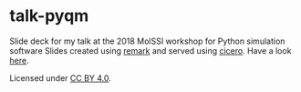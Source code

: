 # talk-pyqm

Slide deck for my talk at the 2018 MolSSI workshop for Python simulation software
Slides created using [remark] and served using [cicero]. Have a look [here].

Licensed under [CC BY 4.0].

[remark]: https://github.com/gnab/remark
[cicero]: https://github.com/bast/cicero
[here]:  http://cicero.xyz/v2/remark/github/robertodr/talk-pyqm/master/talk.mkd/?style=rainbow
[CC BY 4.0]: https://creativecommons.org/licenses/by/4.0/
